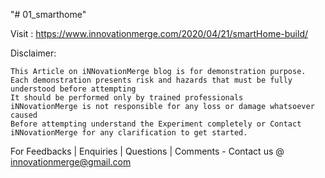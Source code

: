 "# 01_smarthome" 

Visit : https://www.innovationmerge.com/2020/04/21/smartHome-build/

Disclaimer:

	This Article on iNNovationMerge blog is for demonstration purpose.
	Each demonstration presents risk and hazards that must be fully understood before attempting
	It should be performed only by trained professionals
	iNNovationMerge is not responsible for any loss or damage whatsoever caused
	Before attempting understand the Experiment completely or Contact iNNovationMerge for any clarification to get started.

For Feedbacks | Enquiries | Questions | Comments - Contact us @ innovationmerge@gmail.com
